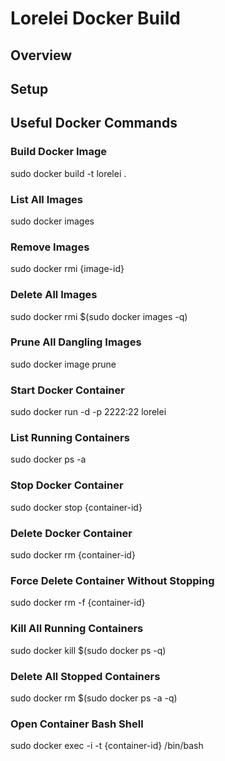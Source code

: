# Lorelei Docker Build

## Overview

## Setup 

## Useful Docker Commands

### Build Docker Image
sudo docker build -t lorelei .

### List All Images
sudo docker images

### Remove Images
sudo docker rmi {image-id}

### Delete All Images 
sudo docker rmi $(sudo docker images -q)

### Prune All Dangling Images
sudo docker image prune

### Start Docker Container
sudo docker run -d -p 2222:22 lorelei

### List Running Containers
sudo docker ps -a

### Stop Docker Container
sudo docker stop {container-id}

### Delete Docker Container
sudo docker rm {container-id}

### Force Delete Container Without Stopping
sudo docker rm -f {container-id}

### Kill All Running Containers
sudo docker kill $(sudo docker ps -q)

### Delete All Stopped Containers
sudo docker rm $(sudo docker ps -a -q)

### Open Container Bash Shell
sudo docker exec -i -t {container-id} /bin/bash
